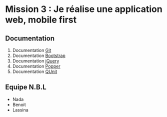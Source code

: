# Mission 3 : Je réalise une application web, mobile first

## Documentation

1. Documentation [Git](https://git-scm.com/book/en/v2)
2. Documentation [Bootstrap](https://getbootstrap.com/docs/4.5/getting-started/introduction/)
3. Documentation [jQuery](https://api.jquery.com/)
4. Documentation [Popper](https://popper.js.org/docs/v2/)
5. Documentation [QUnit](https://qunitjs.com/intro/#in-the-browser)

## Equipe N.B.L

* Nada
* Benoit
* Lassina
